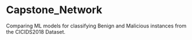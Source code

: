 # Capstone_Network
Comparing ML models for classifying Benign and Malicious instances from the CICIDS2018 Dataset.
